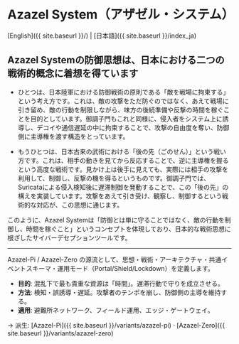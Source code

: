 # Azazel System（アザゼル・システム）

[English]({{ site.baseurl }}/) | [日本語]({{ site.baseurl }}/index_ja)

## Azazel Systemの防御思想は、日本における二つの戦術的概念に着想を得ています

- ひとつは、日本陸軍における防御戦術の原則である「敵を戦場に拘束する」という考え方です。これは、敵の攻撃をただ防ぐのではなく、あえて戦場に引き留め、敵の行動を制限しながら、味方の後続準備や反撃の時間を稼ぐことを目的としています。御調子門もこれと同様に、侵入者をシステム上に誘導し、デコイや通信遅延の中に拘束することで、攻撃の自由度を奪い、防御側に主導権を渡す構造をとっています。

- もうひとつは、日本古来の武術における「後の先（ごのせん）」という戦い方です。これは、相手の動きを見てから反応することで、逆に主導権を握るという高度な戦術です。見かけ上は後手に見えても、実際には相手の攻撃を利用して、制御し、反撃の機を得るというものです。御調子門では、Suricataによる侵入検知後に遅滞制御を発動することで、この「後の先」の構えを実装しています。攻撃をあえて引き受け、観察し、制御するという戦術的な対応が、この思想に通じます。

このように、Azazel Systemは「防御とは単に守ることではなく、敵の行動を制御し、時間を稼ぐこと」というコンセプトを体現しており、日本的な戦術思想に根ざしたサイバーデセプションツールです。

---
Azazel-Pi / Azazel-Zero の源流として、思想・戦術・アーキテクチャ・共通イベントスキーマ・運用モード（Portal/Shield/Lockdown）を定義します。

- **目的**: 混乱下で最も貴重な資源は「時間」。遅滞行動で守りを成立させる。
- **方法**: 検知・誤誘導・遅延。攻撃者のテンポを崩し、防御側の主導を維持する。
- **適用**: 避難所ネットワーク、フィールド運用、エッジ・ゲートウェイ。

→ 派生: [Azazel-Pi]({{ site.baseurl }}/variants/azazel-pi) · [Azazel-Zero]({{ site.baseurl }}/variants/azazel-zero)
